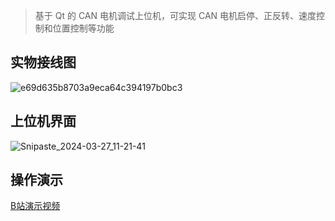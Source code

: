 > 基于 Qt 的 CAN 电机调试上位机，可实现 CAN 电机启停、正反转、速度控制和位置控制等功能
## 实物接线图
![e69d635b8703a9eca64c394197b0bc3](https://github.com/Robot-Yue/CAN_Motor/assets/103190998/a2498101-8090-4091-948c-26e0f72955d0)

## 上位机界面
![Snipaste_2024-03-27_11-21-41](https://github.com/Robot-Yue/CAN_Motor/assets/103190998/9897d2ed-4fac-4d1b-bbea-971565d4f9a0)

## 操作演示
[B站演示视频](https://www.bilibili.com/video/BV1RJ4m177G1/?spm_id_from=333.999.list.card_archive.click&vd_source=9987e937e9154aaa6a7871491a523518)
